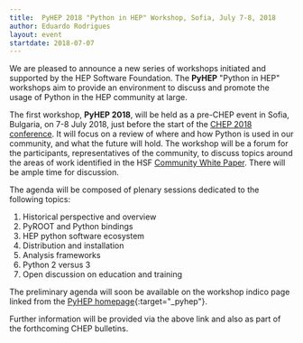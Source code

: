 ```yaml
---
title:  PyHEP 2018 "Python in HEP" Workshop, Sofia, July 7-8, 2018
author: Eduardo Rodrigues
layout: event
startdate: 2018-07-07
---
```


We are pleased to announce a new series of workshops initiated and supported by the HEP Software Foundation. The **PyHEP** "Python in HEP" workshops aim to provide an environment to discuss and promote the usage of Python in the HEP community at large.

The first workshop, **PyHEP 2018**, will be held as a pre-CHEP event in Sofia, Bulgaria, on 7-8 July 2018, just before the start of the [CHEP 2018 conference](http://chep2018.org/). It will focus on a review of where and how Python is used in our community, and what the future will hold.
The workshop will be a forum for the participants, representatives of the community, to discuss topics around the areas of work identified in the HSF [Community White Paper](/activities/cwp.html). There will be ample time for discussion.

The agenda will be composed of plenary sessions dedicated to the following topics:

1. Historical perspective and overview
2. PyROOT and Python bindings
3. HEP python software ecosystem
4. Distribution and installation
5. Analysis frameworks
6. Python 2 versus 3
7. Open discussion on education and training

The preliminary agenda will soon be available on the workshop indico page linked from the [PyHEP homepage](/activities/pyhep.html){:target="_pyhep"}.

Further information will be provided via the above link and also as part of the forthcoming CHEP bulletins.
